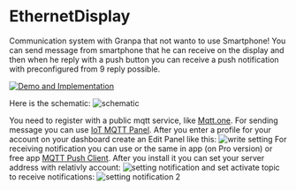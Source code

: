 # EthernetDisplay
Communication system with Granpa that not wanto to use Smartphone!
You can send message from smartphone that he can receive on the display and then when he reply with a push button you can receive a push notification with preconfigured from 9 reply possible.

[![Demo and Implementation](https://img.youtube.com/vi/JNbMhhQWgLE/0.jpg)](https://www.youtube.com/watch?v=JNbMhhQWgLE)

Here is the schematic:
![schematic](https://github.com/studiociodo/EthernetDisplay/assets/150088592/4cc76312-eb57-44a3-a78f-957f05f240ba)

You need to register with a public mqtt service, like [Mqtt.one](https://mqtt.one/signup.html).
For sending message you can use [IoT MQTT Panel](https://play.google.com/store/apps/details?id=snr.lab.iotmqttpanel.prod&pcampaignid=web_share).
After you enter a profile for your account on your dashboard create an Edit Panel like this:
![write setting](https://github.com/studiociodo/EthernetDisplay/assets/150088592/74c17905-9abe-4ece-882a-8fb2b0be2f58)
For receiving notification you can use or the same in app (on Pro version) or free app [MQTT Push Client](https://play.google.com/store/apps/details?id=de.radioshuttle.mqttpushclient&pcampaignid=web_share).
After you install it you can set your server address with relativly account:
![setting notification](https://github.com/studiociodo/EthernetDisplay/assets/150088592/9ee38a1b-edd2-434a-877b-5a599dc968f9)
and set activate topic to receive notifications:
![setting notification 2](https://github.com/studiociodo/EthernetDisplay/assets/150088592/1b23ef97-f528-4bc8-a2a5-8f3532c7fa1d)

